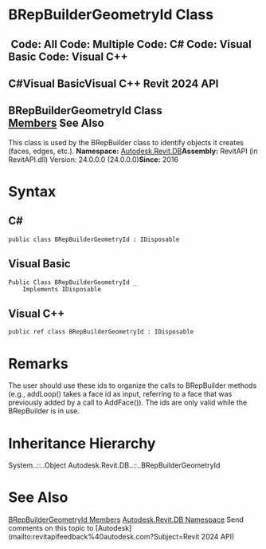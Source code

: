 # BRepBuilderGeometryId Class

﻿
 Code: All Code: Multiple Code: C# Code: Visual Basic Code: Visual C++   
---  
C#Visual BasicVisual C++
Revit 2024 API  
---  
BRepBuilderGeometryId Class  
[Members](3f1a3fb9-60a8-fe52-8ec4-28d078096e9b.md "BRepBuilderGeometryId Members") See Also  
---  
This class is used by the BRepBuilder class to identify objects it creates (faces, edges, etc.). 
**Namespace:** [Autodesk.Revit.DB](87546ba7-461b-c646-cbb1-2cb8f5bff8b2.md "Autodesk.Revit.DB Namespace")**Assembly:** RevitAPI (in RevitAPI.dll) Version: 24.0.0.0 (24.0.0.0)**Since:** 2016 
# Syntax
C#  
---  
```text
public class BRepBuilderGeometryId : IDisposable
```
  
Visual Basic  
---  
```text
Public Class BRepBuilderGeometryId _
	Implements IDisposable
```
  
Visual C++  
---  
```text
public ref class BRepBuilderGeometryId : IDisposable
```
  
# Remarks
The user should use these ids to organize the calls to BRepBuilder methods (e.g., addLoop() takes a face id as input, referring to a face that was previously added by a call to AddFace()). The ids are only valid while the BRepBuilder is in use. 
# Inheritance Hierarchy
System..::..Object Autodesk.Revit.DB..::..BRepBuilderGeometryId
# See Also
[BRepBuilderGeometryId Members](3f1a3fb9-60a8-fe52-8ec4-28d078096e9b.md "BRepBuilderGeometryId Members")
[Autodesk.Revit.DB Namespace](87546ba7-461b-c646-cbb1-2cb8f5bff8b2.md "Autodesk.Revit.DB Namespace")
Send comments on this topic to [Autodesk](mailto:revitapifeedback%40autodesk.com?Subject=Revit 2024 API)